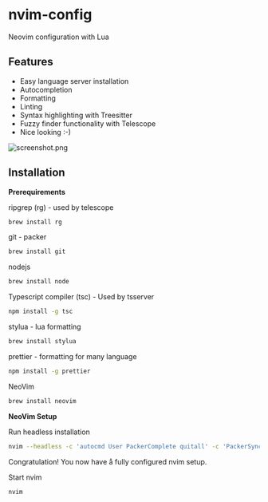 # nvim-config

Neovim configuration with Lua

## Features

- Easy language server installation
- Autocompletion
- Formatting
- Linting
- Syntax highlighting with Treesitter
- Fuzzy finder functionality with Telescope
- Nice looking :-)



![screenshot.png](/Users/bernt/.config/nvim/screenshot.png)

## Installation

**Prerequirements**

ripgrep (rg) - used by telescope

```bash
brew install rg
```

git - packer

```bash
brew install git
```

nodejs

```bash
brew install node
```

Typescript compiler (tsc) - Used by tsserver

```bash
npm install -g tsc
```

stylua - lua formatting

```bash
brew install stylua
```

prettier - formatting for many language

```bash
npm install -g prettier
```

NeoVim

```bash
brew install neovim
```

**NeoVim Setup**

Run headless installation

```bash
nvim --headless -c 'autocmd User PackerComplete quitall' -c 'PackerSync'
```

Congratulation! You now have å fully configured nvim setup.

Start nvim 

```bash
nvim
```
